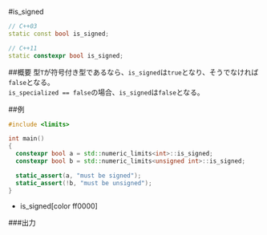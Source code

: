 #is_signed
```cpp
// C++03
static const bool is_signed;

// C++11
static constexpr bool is_signed;
```

##概要
型`T`が符号付き型であるなら、`is_signed`は`true`となり、そうでなければ`false`となる。  
`is_specialized == false`の場合、`is_signed`は`false`となる。


##例
```cpp
#include <limits>

int main()
{
  constexpr bool a = std::numeric_limits<int>::is_signed;
  constexpr bool b = std::numeric_limits<unsigned int>::is_signed;

  static_assert(a, "must be signed");
  static_assert(!b, "must be unsigned");
}
```
* is_signed[color ff0000]

###出力
```
```


